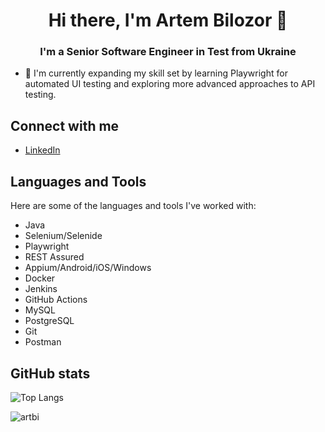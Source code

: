 <h1 align="center">Hi there, I'm Artem Bilozor 👋</h1>
<h3 align="center">I'm a Senior Software Engineer in Test from Ukraine</h3>



- 🌱 I'm currently expanding my skill set by learning Playwright for automated UI testing and exploring more advanced approaches to API testing.

## Connect with me

- [LinkedIn](https://www.linkedin.com/in/artem-bilozor/)

## Languages and Tools

Here are some of the languages and tools I've worked with:

- Java 
- Selenium/Selenide 
- Playwright
- REST Assured
- Appium/Android/iOS/Windows
- Docker
- Jenkins
- GitHub Actions
- MySQL
- PostgreSQL
- Git
- Postman

## GitHub stats

![Top Langs](https://github-readme-stats.vercel.app/api/top-langs/?username=artbi&layout=compact)

<p align="left"> <img src="https://komarev.com/ghpvc/?username=artbi&label=Profile%20views&color=0e75b6&style=flat" alt="artbi" /> </p>
